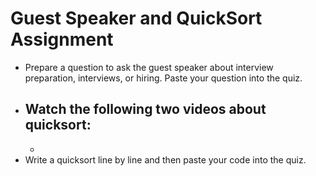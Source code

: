 # Guest Speaker and QuickSort Assignment

- Prepare a question to ask the guest speaker about interview preparation, interviews, or hiring. Paste your question into the quiz.
- Watch the following two videos about quicksort:
    - 
    - 
- Write a quicksort line by line and then paste your code into the quiz.